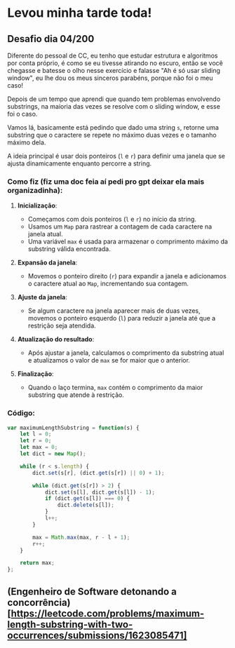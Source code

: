 # Levou minha tarde toda!

## Desafio dia 04/200

Diferente do pessoal de CC, eu tenho que estudar estrutura e algoritmos por conta próprio, é como se eu tivesse atirando no escuro, então se você chegasse e batesse o olho nesse exercício e falasse "Ah é só usar sliding window", eu lhe dou os meus sinceros parabéns, porque não foi o meu caso!

Depois de um tempo que aprendi que quando tem problemas envolvendo substrings, na maioria das vezes se resolve com o sliding window, e esse foi o caso.

Vamos lá, basicamente está pedindo que dado uma string `s`, retorne uma substring que o caractere se repete no máximo duas vezes e o tamanho máximo dela.

A ideia principal é usar dois ponteiros (`l` e `r`) para definir uma janela que se ajusta dinamicamente enquanto percorre a string.

### Como fiz (fiz uma doc feia aí pedi pro gpt deixar ela mais organizadinha):

1. **Inicialização**:
   - Começamos com dois ponteiros (`l` e `r`) no início da string.
   - Usamos um `Map` para rastrear a contagem de cada caractere na janela atual.
   - Uma variável `max` é usada para armazenar o comprimento máximo da substring válida encontrada.

2. **Expansão da janela**:
   - Movemos o ponteiro direito (`r`) para expandir a janela e adicionamos o caractere atual ao `Map`, incrementando sua contagem.

3. **Ajuste da janela**:
   - Se algum caractere na janela aparecer mais de duas vezes, movemos o ponteiro esquerdo (`l`) para reduzir a janela até que a restrição seja atendida.

4. **Atualização do resultado**:
   - Após ajustar a janela, calculamos o comprimento da substring atual e atualizamos o valor de `max` se for maior que o anterior.

5. **Finalização**:
   - Quando o laço termina, `max` contém o comprimento da maior substring que atende à restrição.

### Código:

```javascript
var maximumLengthSubstring = function(s) {
    let l = 0;
    let r = 0;
    let max = 0;
    let dict = new Map();

    while (r < s.length) {
        dict.set(s[r], (dict.get(s[r]) || 0) + 1);

        while (dict.get(s[r]) > 2) {
            dict.set(s[l], dict.get(s[l]) - 1);
            if (dict.get(s[l]) === 0) {
                dict.delete(s[l]);
            }
            l++;
        }

        max = Math.max(max, r - l + 1);
        r++;
    }

    return max;
};

```

## (Engenheiro de Software detonando a concorrência)[https://leetcode.com/problems/maximum-length-substring-with-two-occurrences/submissions/1623085471]